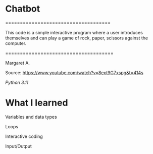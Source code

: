 # Chatbot

====================================

This code is a simple interactive program where a user introduces themselves and can play a game of rock, paper, scissors against the computer.

=====================================

Margaret A.

Source: https://www.youtube.com/watch?v=8ext9G7xspg&t=414s

*Python 3.11*

# What I learned

Variables and data types

Loops

Interactive coding

Input/Output
